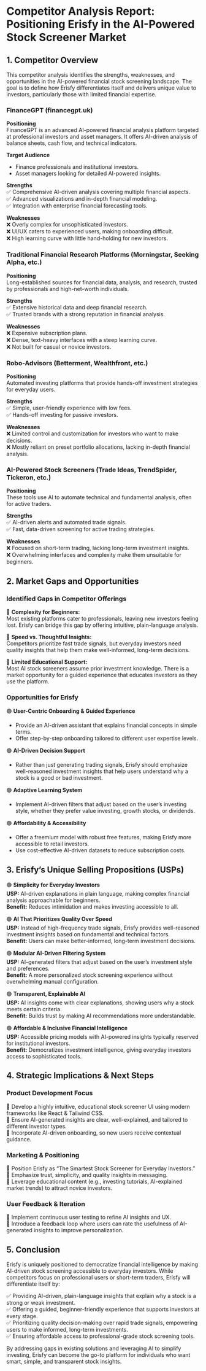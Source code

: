 # Competitor Analysis Report: Positioning Erisfy in the AI-Powered Stock Screener Market

## 1. Competitor Overview

This competitor analysis identifies the strengths, weaknesses, and opportunities in the AI-powered financial stock screening landscape. The goal is to define how Erisfy differentiates itself and delivers unique value to investors, particularly those with limited financial expertise.

### FinanceGPT (financegpt.uk)

**Positioning**  
FinanceGPT is an advanced AI-powered financial analysis platform targeted at professional investors and asset managers. It offers AI-driven analysis of balance sheets, cash flow, and technical indicators.

**Target Audience**  

- Finance professionals and institutional investors.
- Asset managers looking for detailed AI-powered insights.

**Strengths**  
✅ Comprehensive AI-driven analysis covering multiple financial aspects.  
✅ Advanced visualizations and in-depth financial modeling.  
✅ Integration with enterprise financial forecasting tools.

**Weaknesses**  
❌ Overly complex for unsophisticated investors.  
❌ UI/UX caters to experienced users, making onboarding difficult.  
❌ High learning curve with little hand-holding for new investors.

### Traditional Financial Research Platforms (Morningstar, Seeking Alpha, etc.)

**Positioning**  
Long-established sources for financial data, analysis, and research, trusted by professionals and high-net-worth individuals.

**Strengths**  
✅ Extensive historical data and deep financial research.  
✅ Trusted brands with a strong reputation in financial analysis.

**Weaknesses**  
❌ Expensive subscription plans.  
❌ Dense, text-heavy interfaces with a steep learning curve.  
❌ Not built for casual or novice investors.

### Robo-Advisors (Betterment, Wealthfront, etc.)

**Positioning**  
Automated investing platforms that provide hands-off investment strategies for everyday users.

**Strengths**  
✅ Simple, user-friendly experience with low fees.  
✅ Hands-off investing for passive investors.

**Weaknesses**  
❌ Limited control and customization for investors who want to make decisions.  
❌ Mostly reliant on preset portfolio allocations, lacking in-depth financial analysis.

### AI-Powered Stock Screeners (Trade Ideas, TrendSpider, Tickeron, etc.)

**Positioning**  
These tools use AI to automate technical and fundamental analysis, often for active traders.

**Strengths**  
✅ AI-driven alerts and automated trade signals.  
✅ Fast, data-driven screening for active trading strategies.

**Weaknesses**  
❌ Focused on short-term trading, lacking long-term investment insights.  
❌ Overwhelming interfaces and complexity make them unsuitable for beginners.

## 2. Market Gaps and Opportunities

### Identified Gaps in Competitor Offerings

🔴 **Complexity for Beginners:**  
Most existing platforms cater to professionals, leaving new investors feeling lost. Erisfy can bridge this gap by offering intuitive, plain-language analysis.

🔴 **Speed vs. Thoughtful Insights:**  
Competitors prioritize fast trade signals, but everyday investors need quality insights that help them make well-informed, long-term decisions.

🔴 **Limited Educational Support:**  
Most AI stock screeners assume prior investment knowledge. There is a market opportunity for a guided experience that educates investors as they use the platform.

### Opportunities for Erisfy

🟢 **User-Centric Onboarding & Guided Experience**  

- Provide an AI-driven assistant that explains financial concepts in simple terms.
- Offer step-by-step onboarding tailored to different user expertise levels.

🟢 **AI-Driven Decision Support**  

- Rather than just generating trading signals, Erisfy should emphasize well-reasoned investment insights that help users understand why a stock is a good or bad investment.

🟢 **Adaptive Learning System**  

- Implement AI-driven filters that adjust based on the user’s investing style, whether they prefer value investing, growth stocks, or dividends.

🟢 **Affordability & Accessibility**  

- Offer a freemium model with robust free features, making Erisfy more accessible to retail investors.
- Use cost-effective AI-driven datasets to reduce subscription costs.

## 3. Erisfy’s Unique Selling Propositions (USPs)

🟢 **Simplicity for Everyday Investors**  
**USP:** AI-driven explanations in plain language, making complex financial analysis approachable for beginners.  
**Benefit:** Reduces intimidation and makes investing accessible to all.

🟢 **AI That Prioritizes Quality Over Speed**  
**USP:** Instead of high-frequency trade signals, Erisfy provides well-reasoned investment insights based on fundamental and technical factors.  
**Benefit:** Users can make better-informed, long-term investment decisions.

🟢 **Modular AI-Driven Filtering System**  
**USP:** AI-generated filters that adjust based on the user’s investment style and preferences.  
**Benefit:** A more personalized stock screening experience without overwhelming manual configuration.

🟢 **Transparent, Explainable AI**  
**USP:** AI insights come with clear explanations, showing users why a stock meets certain criteria.  
**Benefit:** Builds trust by making AI recommendations more understandable.

🟢 **Affordable & Inclusive Financial Intelligence**  
**USP:** Accessible pricing models with AI-powered insights typically reserved for institutional investors.  
**Benefit:** Democratizes investment intelligence, giving everyday investors access to sophisticated tools.

## 4. Strategic Implications & Next Steps

### Product Development Focus

📌 Develop a highly intuitive, educational stock screener UI using modern frameworks like React & Tailwind CSS.  
📌 Ensure AI-generated insights are clear, well-explained, and tailored to different investor types.  
📌 Incorporate AI-driven onboarding, so new users receive contextual guidance.

### Marketing & Positioning

📌 Position Erisfy as “The Smartest Stock Screener for Everyday Investors.”  
📌 Emphasize trust, simplicity, and quality insights in messaging.  
📌 Leverage educational content (e.g., investing tutorials, AI-explained market trends) to attract novice investors.

### User Feedback & Iteration

📌 Implement continuous user testing to refine AI insights and UX.  
📌 Introduce a feedback loop where users can rate the usefulness of AI-generated insights to improve personalization.

## 5. Conclusion

Erisfy is uniquely positioned to democratize financial intelligence by making AI-driven stock screening accessible to everyday investors. While competitors focus on professional users or short-term traders, Erisfy will differentiate itself by:

✅ Providing AI-driven, plain-language insights that explain why a stock is a strong or weak investment.  
✅ Offering a guided, beginner-friendly experience that supports investors at every stage.  
✅ Prioritizing quality decision-making over rapid trade signals, empowering users to make informed, long-term investments.  
✅ Ensuring affordable access to professional-grade stock screening tools.

By addressing gaps in existing solutions and leveraging AI to simplify investing, Erisfy can become the go-to platform for individuals who want smart, simple, and transparent stock insights.
